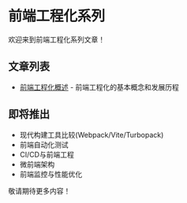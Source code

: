 # 前端工程化系列

欢迎来到前端工程化系列文章！

## 文章列表

- [前端工程化概述](/posts/engineering/overview) - 前端工程化的基本概念和发展历程

## 即将推出

- 现代构建工具比较(Webpack/Vite/Turbopack)
- 前端自动化测试
- CI/CD与前端工程
- 微前端架构
- 前端监控与性能优化

敬请期待更多内容！ 